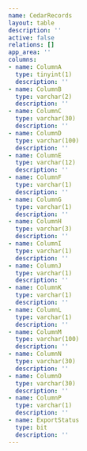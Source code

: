 ```yaml
---
name: CedarRecords
layout: table
description: ''
active: false
relations: []
app_area: ''
columns:
- name: ColumnA
  type: tinyint(1)
  description: ''
- name: ColumnB
  type: varchar(2)
  description: ''
- name: ColumnC
  type: varchar(30)
  description: ''
- name: ColumnD
  type: varchar(100)
  description: ''
- name: ColumnE
  type: varchar(12)
  description: ''
- name: ColumnF
  type: varchar(1)
  description: ''
- name: ColumnG
  type: varchar(1)
  description: ''
- name: ColumnH
  type: varchar(3)
  description: ''
- name: ColumnI
  type: varchar(1)
  description: ''
- name: ColumnJ
  type: varchar(1)
  description: ''
- name: ColumnK
  type: varchar(1)
  description: ''
- name: ColumnL
  type: varchar(1)
  description: ''
- name: ColumnM
  type: varchar(100)
  description: ''
- name: ColumnN
  type: varchar(30)
  description: ''
- name: ColumnO
  type: varchar(30)
  description: ''
- name: ColumnP
  type: varchar(1)
  description: ''
- name: ExportStatus
  type: bit
  description: ''
---
```


